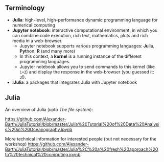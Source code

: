 

## Terminology

* **Julia**: high-level, high-performance dynamic programming language for numerical computing
* **Jupyter notebook**: interactive computational environment, in which you can combine code execution, rich text, mathematics, plots and rich media in a web-browser.
    * Jupyter notebook supports various programming languages: <b>Ju</b>lia, <b>Pyt</b>hon, <b>R</b> (and many more)
    * In this context, a **kernel** is a running instance of the different programming languages.
    * Jupyter notebook allows you to send commands to this kernel (like `1+2`) and display the response in the web-browser (you guessed it: `3`!).
* **IJulia**: a packages that integrates Julia with Jupyter notebook


## Julia

An overview of Julia (upto *The file system*):

https://github.com/Alexander-Barth/JuliaTutorial/blob/master/Julia%20Tutorial%20of%20Data%20Analysis%20in%20Oceanography.ipynb

More technical information for interested people (but not necessary for the workshop)
https://github.com/Alexander-Barth/JuliaTutorial/blob/master/Julia%2C%20a%20fresh%20approach%20to%20technical%20computing.ipynb
